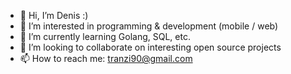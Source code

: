 - 👋 Hi, I’m Denis :)
- 👀 I’m interested in programming & development (mobile / web)
- 🌱 I’m currently learning Golang, SQL, etc.
- 💞️ I’m looking to collaborate on interesting open source projects
- 📫 How to reach me: tranzi90@gmail.com

<!---
tranzi90/tranzi90 is a ✨ special ✨ repository because its `README.md` (this file) appears on your GitHub profile.
You can click the Preview link to take a look at your changes.
--->
